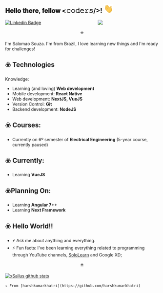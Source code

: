 <h2> 𝐇𝐞𝐥𝐥𝐨 𝐭𝐡𝐞𝐫𝐞, 𝐟𝐞𝐥𝐥𝐨𝐰 <𝚌𝚘𝚍𝚎𝚛𝚜/>! <img src="https://raw.githubusercontent.com/ABSphreak/ABSphreak/master/gifs/Hi.gif" width="30px"></h2>

<img align='right' src='https://user-images.githubusercontent.com/5713670/87202985-820dcb80-c2b6-11ea-9f56-7ec461c497c3.gif' width='200"'>

[![Linkedin Badge](https://img.shields.io/badge/-Salomao%20Souza-blue?style=flat-square&logo=Linkedin&logoColor=white&link=https://www.linkedin.com/in/salomao-vasconcelos/)](https://www.linkedin.com/in/salomao-vasconcelos/)

<p align="center">☣️</p>

I'm Salomao Souza. I'm from Brazil, I love learning new things and I'm ready for challenges!
## ☣️ Technologies
Knowledge:
- Learning (and loving) **Web development**
- Mobile development: **React Native**
- Web development: **NextJS, VueJS**
- Version Control: **Git**
- Backend development: **NodeJS**
## ☣️ Courses:
- Currently on 6&ordm; semester of **Electrical Engineering** (5-year course, currently paused)
## ☣️ Currently:
- Learning **VueJS**
## ☣️Planning On:
- Learning **Angular 7++**
- Learning **Next Framework**
## ☣️ Hello World!!
- ⚡ Ask me about anything and everything.
- ⚡ Fun facts: I've been learning everything related to programming through YouTube channels, [SoloLearn](https://sololearn.com/) and Google XD;

<p align="center">☣️</p>

[![xSallus github stats](https://github-readme-stats.vercel.app/api?username=xSallus)](https://github.com/anuraghazra/github-readme-stats)

```☣️ From [harshkumarkhatri](https://github.com/harshkumarkhatri)```
